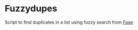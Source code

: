 # Fuzzydupes

Script to find duplicates in a list using fuzzy search from [Fuse](https://github.com/krisk/fuse)
